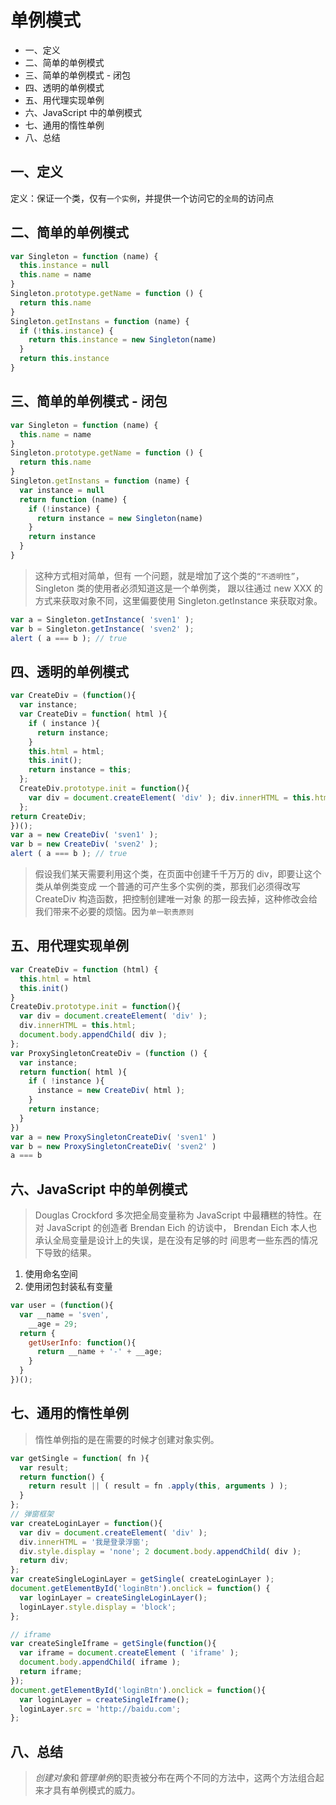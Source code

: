 # 单例模式
- 一、定义
- 二、简单的单例模式
- 三、简单的单例模式 - 闭包
- 四、透明的单例模式
- 五、用代理实现单例
- 六、JavaScript 中的单例模式
- 七、通用的惰性单例
- 八、总结

## 一、定义
定义：保证一个类，仅有`一个实例`，并提供一个访问它的`全局`的访问点

## 二、简单的单例模式
```js
var Singleton = function (name) {
  this.instance = null
  this.name = name
}
Singleton.prototype.getName = function () {
  return this.name
}
Singleton.getInstans = function (name) {
  if (!this.instance) {
    return this.instance = new Singleton(name)
  }
  return this.instance
}
```

## 三、简单的单例模式 - 闭包
```js
var Singleton = function (name) {
  this.name = name
}
Singleton.prototype.getName = function () {
  return this.name
}
Singleton.getInstans = function (name) {
  var instance = null
  return function (name) {
    if (!instance) {
      return instance = new Singleton(name)
    }
    return instance
  }
}
```
>这种方式相对简单，但有 一个问题，就是增加了这个类的`“不透明性”`，Singleton 类的使用者必须知道这是一个单例类， 跟以往通过 new XXX 的方式来获取对象不同，这里偏要使用 Singleton.getInstance 来获取对象。

```js
var a = Singleton.getInstance( 'sven1' );
var b = Singleton.getInstance( 'sven2' );
alert ( a === b ); // true
```

## 四、透明的单例模式
```js
var CreateDiv = (function(){
  var instance;
  var CreateDiv = function( html ){
    if ( instance ){
      return instance; 
    }
    this.html = html;
    this.init();
    return instance = this;
  };
  CreateDiv.prototype.init = function(){
    var div = document.createElement( 'div' ); div.innerHTML = this.html; document.body.appendChild( div );
  };
return CreateDiv; 
})();
var a = new CreateDiv( 'sven1' );
var b = new CreateDiv( 'sven2' );
alert ( a === b ); // true

```
>假设我们某天需要利用这个类，在页面中创建千千万万的 div，即要让这个类从单例类变成 一个普通的可产生多个实例的类，那我们必须得改写 CreateDiv 构造函数，把控制创建唯一对象 的那一段去掉，这种修改会给我们带来不必要的烦恼。因为`单一职责原则`

## 五、用代理实现单例

```js
var CreateDiv = function (html) {
  this.html = html
  this.init()
}
CreateDiv.prototype.init = function(){
  var div = document.createElement( 'div' );
  div.innerHTML = this.html;
  document.body.appendChild( div );
};
var ProxySingletonCreateDiv = (function () {
  var instance;
  return function( html ){
    if ( !instance ){
      instance = new CreateDiv( html );
    }
    return instance;
  }
})
var a = new ProxySingletonCreateDiv( 'sven1' )
var b = new ProxySingletonCreateDiv( 'sven2' )
a === b
```

## 六、JavaScript 中的单例模式
> Douglas Crockford 多次把全局变量称为 JavaScript 中最糟糕的特性。在对 JavaScript 的创造者 Brendan Eich 的访谈中， Brendan Eich 本人也承认全局变量是设计上的失误，是在没有足够的时 间思考一些东西的情况下导致的结果。

1. 使用命名空间
2. 使用闭包封装私有变量
```js
var user = (function(){
  var __name = 'sven',
    __age = 29;
  return {
    getUserInfo: function(){
      return __name + '-' + __age;
    }
  }
})();
```

## 七、通用的惰性单例
> 惰性单例指的是在需要的时候才创建对象实例。
```js
var getSingle = function( fn ){
  var result;
  return function() {
    return result || ( result = fn .apply(this, arguments ) );
  }
};
// 弹窗框架
var createLoginLayer = function(){
  var div = document.createElement( 'div' );
  div.innerHTML = '我是登录浮窗';
  div.style.display = 'none'; 2 document.body.appendChild( div );
  return div;
};
var createSingleLoginLayer = getSingle( createLoginLayer );
document.getElementById('loginBtn').onclick = function() {
  var loginLayer = createSingleLoginLayer();
  loginLayer.style.display = 'block';
};

// iframe
var createSingleIframe = getSingle(function(){
  var iframe = document.createElement ( 'iframe' );
  document.body.appendChild( iframe );
  return iframe;
});
document.getElementById('loginBtn').onclick = function(){
  var loginLayer = createSingleIframe();
  loginLayer.src = 'http://baidu.com';
};

```

## 八、总结
> *创建对象*和*管理单例*的职责被分布在两个不同的方法中，这两个方法组合起来才具有单例模式的威力。